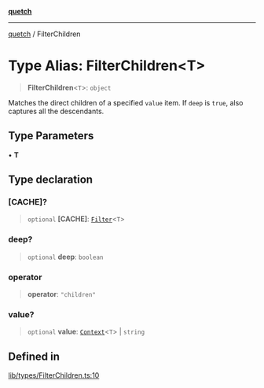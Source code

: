 [**quetch**](../README.md)

***

[quetch](../README.md) / FilterChildren

# Type Alias: FilterChildren\<T\>

> **FilterChildren**\<`T`\>: `object`

Matches the direct children of a specified `value` item.
If `deep` is `true`, also captures all the descendants.

## Type Parameters

• **T**

## Type declaration

### \[CACHE\]?

> `optional` **\[CACHE\]**: [`Filter`](Filter.md)\<`T`\>

### deep?

> `optional` **deep**: `boolean`

### operator

> **operator**: `"children"`

### value?

> `optional` **value**: [`Context`](Context.md)\<`T`\> \| `string`

## Defined in

[lib/types/FilterChildren.ts:10](https://github.com/nevoland/quetch/blob/74684cd5cd1bd7a08980d4ce305ecc4be0c3e8b8/lib/types/FilterChildren.ts#L10)
